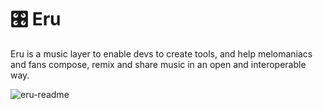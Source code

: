 # 🎛 Eru

Eru is a music layer to enable devs to create tools, and help melomaniacs and fans compose, remix and share music in an open and interoperable way.

![eru-readme](https://user-images.githubusercontent.com/20055787/199197862-021877b4-c78f-4a5e-b94b-6b09b813f932.png)

